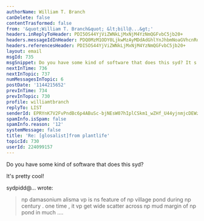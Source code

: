 ```yaml
---
authorName: William T. Branch
canDelete: false
contentTrasformed: false
from: '&quot;William T. Branch&quot; &lt;bill@...&gt;'
headers.inReplyToHeader: PDI5OS44YjViZWNkLjMxNjM4YzNmQGFvbC5jb20+
headers.messageIdInHeader: PDQ0MzM1ODY0LjkwMzAyMDdAdGhlYnJhbmNoaGVhcnRoLm5ldD4=
headers.referencesHeader: PDI5OS44YjViZWNkLjMxNjM4YzNmQGFvbC5jb20+
layout: email
msgId: 735
msgSnippet: Do you have some kind of software that does this syd? It s pretty cool!
nextInTime: 736
nextInTopic: 737
numMessagesInTopic: 6
postDate: '1144215652'
prevInTime: 734
prevInTopic: 730
profile: williamtbranch
replyTo: LIST
senderId: EPRYnK7V2FvPndBc6p4ABuSc-bjNEsW07hIplCSkm1_wZHf_U44yjnmjcDEWzD8AKhraelmfk3DKGssxBiXNNO052VjhKtzyjl6Cf1QwmZXKXALwqQ
spamInfo.isSpam: false
spamInfo.reason: '12'
systemMessage: false
title: 'Re: [glosalist]from plantlife'
topicId: 730
userId: 224099157
---
```


Do you have some kind of software that does this syd?

It's pretty cool!

sydpidd@... wrote:

>
> np damasonium alisma vp is ns feature of np village pond during np  
> century .
> one time , it vp get wide scatter across np mud margin of np  pond in 
> much ....
>
>

